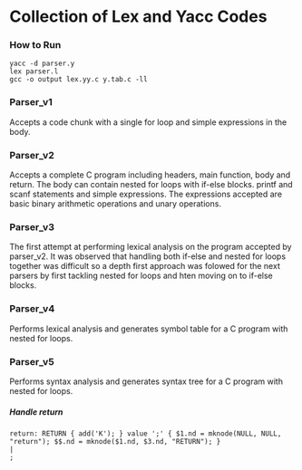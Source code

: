 # Collection of Lex and Yacc Codes

### How to Run

```
yacc -d parser.y
lex parser.l
gcc -o output lex.yy.c y.tab.c -ll
```
### Parser_v1

Accepts a code chunk with a single for loop and simple expressions in the body.

### Parser_v2

Accepts a complete C program including headers, main function, body and return. The body can contain nested for loops with if-else blocks. printf and scanf statements and simple expressions. The expressions accepted are basic binary arithmetic operations and unary operations. 

### Parser_v3

The first attempt at performing lexical analysis on the program accepted by parser_v2. It was observed that handling both if-else and nested for loops together was difficult so a depth first approach was folowed for the next parsers by first tackling nested for loops and hten moving on to if-else blocks.

### Parser_v4

Performs lexical analysis and generates symbol table for a C program with nested for loops.

### Parser_v5

Performs syntax analysis and generates syntax tree for a C program with nested for loops.

##### Handle return

```
return: RETURN { add('K'); } value ';' { $1.nd = mknode(NULL, NULL, "return"); $$.nd = mknode($1.nd, $3.nd, "RETURN"); }
| 
;
```